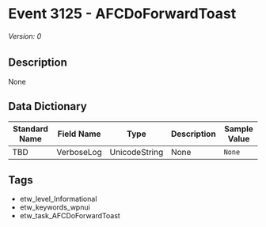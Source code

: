 # Event 3125 - AFCDoForwardToast
###### Version: 0

## Description
None

## Data Dictionary
|Standard Name|Field Name|Type|Description|Sample Value|
|---|---|---|---|---|
|TBD|VerboseLog|UnicodeString|None|`None`|

## Tags
* etw_level_Informational
* etw_keywords_wpnui
* etw_task_AFCDoForwardToast